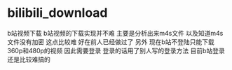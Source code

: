# bilibili_download
b站视频下载
b站视频的下载实现并不难 主要是分析出来m4s文件 以及知道m4s文件没有加密 这点比较难 好在前人已经做过了
另外 现在b站不登陆只能下载360p和480p的视频 因此需要登录
登录的话用了别人写的登录方法 目前b站登录还是比较难搞的
